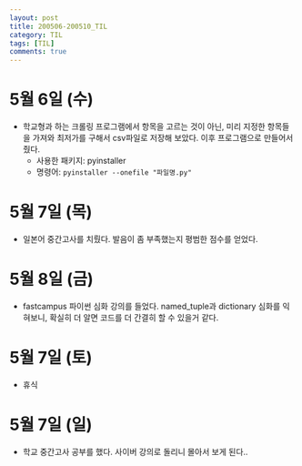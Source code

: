 ```yaml
---
layout: post
title: 200506-200510_TIL
category: TIL
tags: [TIL]
comments: true
---
```

5월 6일 (수)
=======
- 학교형과 하는 크롤링 프로그램에서 항목을 고르는 것이 아닌, 미리 지정한 항목들을 가져와 최저가를 구해서 csv파일로 저장해 보았다. 이후 프로그램으로 만들어서 줬다.
  - 사용한 패키지: pyinstaller
  - 명령어: `pyinstaller --onefile "파일명.py"`

5월 7일 (목)
======
- 일본어 중간고사를 치뤘다. 발음이 좀 부족했는지 평범한 점수를 얻었다.

5월 8일 (금)
======
- fastcampus 파이썬 심화 강의를 들었다. named_tuple과 dictionary 심화를 익혀보니, 확실히 더 알면 코드를 더 간결히 할 수 있을거 같다.

5월 7일 (토)
======
- 휴식

5월 7일 (일)
======
- 학교 중간고사 공부를 했다. 사이버 강의로 돌리니 몰아서 보게 된다..
